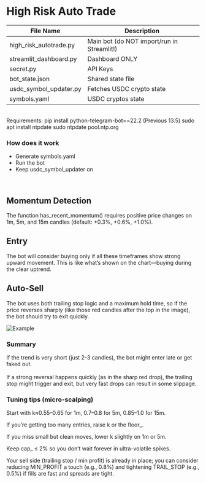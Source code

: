 # High Risk Auto Trade
  
| File Name                  | Description                                  |
|----------------------------|----------------------------------------------|
| high_risk_autotrade.py     | Main bot (do NOT import/run in Streamlit!)   |
| streamlit_dashboard.py     | Dashboard ONLY                               |
| secret.py                  | API Keys                                     |
| bot_state.json             | Shared state file                            |
| usdc_symbol_updater.py     | Fetches USDC crypto state                    |
| symbols.yaml               | USDC cryptos state                           |

  <br /> 
Requirements:  
pip install python-telegram-bot==22.2 (Previous 13.5)  
sudo apt install ntpdate  
sudo ntpdate pool.ntp.org  
  <br />  

### How does it work
 - Generate symbols.yaml  
 - Run the bot  
 - Keep usdc_symbol_updater on  
  <br />

## Momentum Detection  
The function has_recent_momentum() requires positive price changes on 1m, 5m, and 15m candles (default: +0.3%, +0.6%, +1.0%).
  <br />

## Entry  
The bot will consider buying only if all these timeframes show strong upward movement. This is like what’s shown on the chart—buying during the clear uptrend.
  <br />

## Auto-Sell  
The bot uses both trailing stop logic and a maximum hold time, so if the price reverses sharply (like those red candles after the top in the image), the bot should try to exit quickly.
  <br />

![Example](https://i.imgur.com/7oMaPLM.jpeg)  


### Summary

If the trend is very short (just 2-3 candles), the bot might enter late or get faked out.  
  <br />
If a strong reversal happens quickly (as in the sharp red drop), the trailing stop might trigger and exit, but very fast drops can result in some slippage.  


### Tuning tips (micro-scalping)

Start with k≈0.55–0.65 for 1m, 0.7–0.8 for 5m, 0.85–1.0 for 15m.

If you’re getting too many entries, raise k or the floor_.

If you miss small but clean moves, lower k slightly on 1m or 5m.

Keep cap_ ≤ 2% so you don’t wait forever in ultra-volatile spikes.

Your sell side (trailing stop / min profit) is already in place; you can consider reducing MIN_PROFIT a touch (e.g., 0.8%) and tightening TRAIL_STOP (e.g., 0.5%) if fills are fast and spreads are tight. 